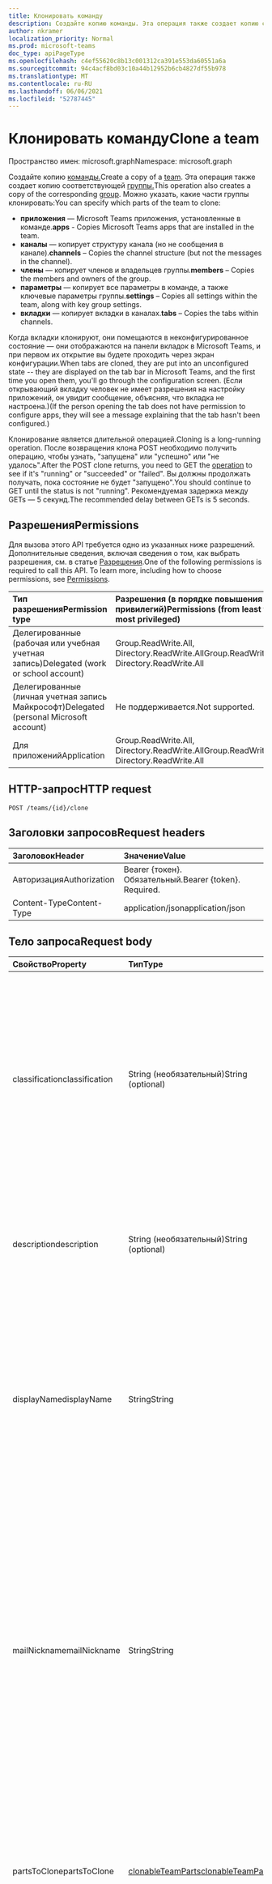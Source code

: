 ```yaml
---
title: Клонировать команду
description: Создайте копию команды. Эта операция также создает копию соответствующей группы.
author: nkramer
localization_priority: Normal
ms.prod: microsoft-teams
doc_type: apiPageType
ms.openlocfilehash: c4ef55620c8b13c001312ca391e553da60551a6a
ms.sourcegitcommit: 94c4acf8bd03c10a44b12952b6cb4827df55b978
ms.translationtype: MT
ms.contentlocale: ru-RU
ms.lasthandoff: 06/06/2021
ms.locfileid: "52787445"
---
```

# <a name="clone-a-team"></a><span data-ttu-id="608d7-104">Клонировать команду</span><span class="sxs-lookup"><span data-stu-id="608d7-104">Clone a team</span></span>

<span data-ttu-id="608d7-105">Пространство имен: microsoft.graph</span><span class="sxs-lookup"><span data-stu-id="608d7-105">Namespace: microsoft.graph</span></span>



<span data-ttu-id="608d7-106">Создайте копию [команды.](../resources/team.md)</span><span class="sxs-lookup"><span data-stu-id="608d7-106">Create a copy of a [team](../resources/team.md).</span></span> <span data-ttu-id="608d7-107">Эта операция также создает копию соответствующей [группы.](../resources/group.md)</span><span class="sxs-lookup"><span data-stu-id="608d7-107">This operation also creates a copy of the corresponding [group](../resources/group.md).</span></span>
<span data-ttu-id="608d7-108">Можно указать, какие части группы клонировать:</span><span class="sxs-lookup"><span data-stu-id="608d7-108">You can specify which parts of the team to clone:</span></span>

- <span data-ttu-id="608d7-109">**приложения** — Microsoft Teams приложения, установленные в команде.</span><span class="sxs-lookup"><span data-stu-id="608d7-109">**apps** - Copies Microsoft Teams apps that are installed in the team.</span></span> 
- <span data-ttu-id="608d7-110">**каналы** — копирует структуру канала (но не сообщения в канале).</span><span class="sxs-lookup"><span data-stu-id="608d7-110">**channels** – Copies the channel structure (but not the messages in the channel).</span></span>
- <span data-ttu-id="608d7-111">**члены** — копирует членов и владельцев группы.</span><span class="sxs-lookup"><span data-stu-id="608d7-111">**members** – Copies the members and owners of the group.</span></span>
- <span data-ttu-id="608d7-112">**параметры** — копирует все параметры в команде, а также ключевые параметры группы.</span><span class="sxs-lookup"><span data-stu-id="608d7-112">**settings** – Copies all settings within the team, along with key group settings.</span></span>
- <span data-ttu-id="608d7-113">**вкладки** — копирует вкладки в каналах.</span><span class="sxs-lookup"><span data-stu-id="608d7-113">**tabs** – Copies the tabs within channels.</span></span>

<span data-ttu-id="608d7-114">Когда вкладки клонируют, они помещаются в неконфигурированное состояние — они отображаются на панели вкладок в Microsoft Teams, и при первом их открытие вы будете проходить через экран конфигурации.</span><span class="sxs-lookup"><span data-stu-id="608d7-114">When tabs are cloned, they are put into an unconfigured state -- they are displayed on the tab bar in Microsoft Teams, and the first time you open them, you'll go through the configuration screen.</span></span> <span data-ttu-id="608d7-115">(Если открывающий вкладку человек не имеет разрешения на настройку приложений, он увидит сообщение, объясняя, что вкладка не настроена.)</span><span class="sxs-lookup"><span data-stu-id="608d7-115">(If the person opening the tab does not have permission to configure apps, they will see a message explaining that the tab hasn't been configured.)</span></span>

<span data-ttu-id="608d7-116">Клонирование является длительной операцией.</span><span class="sxs-lookup"><span data-stu-id="608d7-116">Cloning is a long-running operation.</span></span>
<span data-ttu-id="608d7-117">После возвращения клона POST необходимо получить [](../resources/teamsasyncoperation.md) операцию, чтобы узнать, "запущена" или "успешно" или "не удалось".</span><span class="sxs-lookup"><span data-stu-id="608d7-117">After the POST clone returns, you need to GET the [operation](../resources/teamsasyncoperation.md) to see if it's "running" or "succeeded" or "failed".</span></span> <span data-ttu-id="608d7-118">Вы должны продолжать получать, пока состояние не будет "запущено".</span><span class="sxs-lookup"><span data-stu-id="608d7-118">You should continue to GET until the status is not "running".</span></span> <span data-ttu-id="608d7-119">Рекомендуемая задержка между GETs — 5 секунд.</span><span class="sxs-lookup"><span data-stu-id="608d7-119">The recommended delay between GETs is 5 seconds.</span></span>

## <a name="permissions"></a><span data-ttu-id="608d7-120">Разрешения</span><span class="sxs-lookup"><span data-stu-id="608d7-120">Permissions</span></span>

<span data-ttu-id="608d7-p105">Для вызова этого API требуется одно из указанных ниже разрешений. Дополнительные сведения, включая сведения о том, как выбрать разрешения, см. в статье [Разрешения](/graph/permissions-reference).</span><span class="sxs-lookup"><span data-stu-id="608d7-p105">One of the following permissions is required to call this API. To learn more, including how to choose permissions, see [Permissions](/graph/permissions-reference).</span></span>

|<span data-ttu-id="608d7-123">Тип разрешения</span><span class="sxs-lookup"><span data-stu-id="608d7-123">Permission type</span></span>      | <span data-ttu-id="608d7-124">Разрешения (в порядке повышения привилегий)</span><span class="sxs-lookup"><span data-stu-id="608d7-124">Permissions (from least to most privileged)</span></span>              |
|:--------------------|:---------------------------------------------------------|
|<span data-ttu-id="608d7-125">Делегированные (рабочая или учебная учетная запись)</span><span class="sxs-lookup"><span data-stu-id="608d7-125">Delegated (work or school account)</span></span>     | <span data-ttu-id="608d7-126">Group.ReadWrite.All, Directory.ReadWrite.All</span><span class="sxs-lookup"><span data-stu-id="608d7-126">Group.ReadWrite.All, Directory.ReadWrite.All</span></span> |
|<span data-ttu-id="608d7-127">Делегированные (личная учетная запись Майкрософт)</span><span class="sxs-lookup"><span data-stu-id="608d7-127">Delegated (personal Microsoft account)</span></span> | <span data-ttu-id="608d7-128">Не поддерживается.</span><span class="sxs-lookup"><span data-stu-id="608d7-128">Not supported.</span></span>    |
|<span data-ttu-id="608d7-129">Для приложений</span><span class="sxs-lookup"><span data-stu-id="608d7-129">Application</span></span>                            | <span data-ttu-id="608d7-130">Group.ReadWrite.All, Directory.ReadWrite.All</span><span class="sxs-lookup"><span data-stu-id="608d7-130">Group.ReadWrite.All, Directory.ReadWrite.All</span></span> |

## <a name="http-request"></a><span data-ttu-id="608d7-131">HTTP-запрос</span><span class="sxs-lookup"><span data-stu-id="608d7-131">HTTP request</span></span>
<!-- { "blockType": "ignored" } -->
```http
POST /teams/{id}/clone
```

## <a name="request-headers"></a><span data-ttu-id="608d7-132">Заголовки запросов</span><span class="sxs-lookup"><span data-stu-id="608d7-132">Request headers</span></span>
| <span data-ttu-id="608d7-133">Заголовок</span><span class="sxs-lookup"><span data-stu-id="608d7-133">Header</span></span>       | <span data-ttu-id="608d7-134">Значение</span><span class="sxs-lookup"><span data-stu-id="608d7-134">Value</span></span> |
|:---------------|:--------|
| <span data-ttu-id="608d7-135">Авторизация</span><span class="sxs-lookup"><span data-stu-id="608d7-135">Authorization</span></span>  | <span data-ttu-id="608d7-p106">Bearer {токен}. Обязательный.</span><span class="sxs-lookup"><span data-stu-id="608d7-p106">Bearer {token}. Required.</span></span>  |
| <span data-ttu-id="608d7-138">Content-Type</span><span class="sxs-lookup"><span data-stu-id="608d7-138">Content-Type</span></span>  | <span data-ttu-id="608d7-139">application/json</span><span class="sxs-lookup"><span data-stu-id="608d7-139">application/json</span></span>  |

## <a name="request-body"></a><span data-ttu-id="608d7-140">Тело запроса</span><span class="sxs-lookup"><span data-stu-id="608d7-140">Request body</span></span>

| <span data-ttu-id="608d7-141">Свойство</span><span class="sxs-lookup"><span data-stu-id="608d7-141">Property</span></span>     | <span data-ttu-id="608d7-142">Тип</span><span class="sxs-lookup"><span data-stu-id="608d7-142">Type</span></span>   |<span data-ttu-id="608d7-143">Описание</span><span class="sxs-lookup"><span data-stu-id="608d7-143">Description</span></span>|
|:---------------|:--------|:----------|
|<span data-ttu-id="608d7-144">classification</span><span class="sxs-lookup"><span data-stu-id="608d7-144">classification</span></span>|<span data-ttu-id="608d7-145">String (необязательный)</span><span class="sxs-lookup"><span data-stu-id="608d7-145">String (optional)</span></span>|<span data-ttu-id="608d7-146">Описывает классификацию для группы (например, низкое, среднее или высокое влияние бизнеса).</span><span class="sxs-lookup"><span data-stu-id="608d7-146">Describes a classification for the group (such as low, medium or high business impact).</span></span> <span data-ttu-id="608d7-147">Если классификация не указана, классификация будет скопирована из исходной группы или группы.</span><span class="sxs-lookup"><span data-stu-id="608d7-147">If classification is not specified, the classification will be copied from the original team/group.</span></span>|
|<span data-ttu-id="608d7-148">description</span><span class="sxs-lookup"><span data-stu-id="608d7-148">description</span></span>|<span data-ttu-id="608d7-149">String (необязательный)</span><span class="sxs-lookup"><span data-stu-id="608d7-149">String (optional)</span></span>|<span data-ttu-id="608d7-150">Необязательное описание для группы.</span><span class="sxs-lookup"><span data-stu-id="608d7-150">An optional description for the group.</span></span> <span data-ttu-id="608d7-151">Если это свойство не указано, оно останется пустым.</span><span class="sxs-lookup"><span data-stu-id="608d7-151">If this property is not specified, it will be left blank.</span></span>|
|<span data-ttu-id="608d7-152">displayName</span><span class="sxs-lookup"><span data-stu-id="608d7-152">displayName</span></span>|<span data-ttu-id="608d7-153">String</span><span class="sxs-lookup"><span data-stu-id="608d7-153">String</span></span>|<span data-ttu-id="608d7-p109">Отображаемое имя для группы. Это свойство необходимо при создании группы. Оно не может быть удалено во время обновления. Поддерживает параметры $filter и $orderby.</span><span class="sxs-lookup"><span data-stu-id="608d7-p109">The display name for the group. This property is required when a group is created and it cannot be cleared during updates. Supports $filter and $orderby.</span></span>|
|<span data-ttu-id="608d7-157">mailNickname</span><span class="sxs-lookup"><span data-stu-id="608d7-157">mailNickname</span></span>|<span data-ttu-id="608d7-158">String</span><span class="sxs-lookup"><span data-stu-id="608d7-158">String</span></span>|<span data-ttu-id="608d7-159">Почтовый псевдоним для группы (уникальный в организации).</span><span class="sxs-lookup"><span data-stu-id="608d7-159">The mail alias for the group, unique in the organization.</span></span> <span data-ttu-id="608d7-160">Это свойство должно быть указано при создании группы.</span><span class="sxs-lookup"><span data-stu-id="608d7-160">This property must be specified when a group is created.</span></span> <span data-ttu-id="608d7-161">Поддерживает параметр $filter.</span><span class="sxs-lookup"><span data-stu-id="608d7-161">Supports $filter.</span></span> <span data-ttu-id="608d7-162">Если это свойство не указано, оно будет вычисляться из displayName.</span><span class="sxs-lookup"><span data-stu-id="608d7-162">If this property is not specified, it will be computed from the displayName.</span></span> <span data-ttu-id="608d7-163">Известная проблема: это свойство в настоящее время игнорируется.</span><span class="sxs-lookup"><span data-stu-id="608d7-163">Known issue: this property is currently ignored.</span></span>|
|<span data-ttu-id="608d7-164">partsToClone</span><span class="sxs-lookup"><span data-stu-id="608d7-164">partsToClone</span></span>| [<span data-ttu-id="608d7-165">clonableTeamParts</span><span class="sxs-lookup"><span data-stu-id="608d7-165">clonableTeamParts</span></span>](../resources/clonableteamparts.md) |<span data-ttu-id="608d7-166">Разделенный запятой список частей для клонирования.</span><span class="sxs-lookup"><span data-stu-id="608d7-166">A comma-separated list of the parts to clone.</span></span> <span data-ttu-id="608d7-167">Юридическими частями являются "приложения, вкладки, параметры, каналы, члены".</span><span class="sxs-lookup"><span data-stu-id="608d7-167">Legal parts are "apps, tabs, settings, channels, members".</span></span>|
|<span data-ttu-id="608d7-168">visibility</span><span class="sxs-lookup"><span data-stu-id="608d7-168">visibility</span></span>|<span data-ttu-id="608d7-169">[teamVisibilityType](../resources/teamvisibilitytype.md) (необязательный)</span><span class="sxs-lookup"><span data-stu-id="608d7-169">[teamVisibilityType](../resources/teamvisibilitytype.md) (optional)</span></span>| <span data-ttu-id="608d7-170">Указывает видимость группы.</span><span class="sxs-lookup"><span data-stu-id="608d7-170">Specifies the visibility of the group.</span></span> <span data-ttu-id="608d7-171">Возможные значения: **Private**, **Public**.</span><span class="sxs-lookup"><span data-stu-id="608d7-171">Possible values are: **Private**, **Public**.</span></span> <span data-ttu-id="608d7-172">Если видимость не указана, видимость будет скопирована из исходной группы или группы.</span><span class="sxs-lookup"><span data-stu-id="608d7-172">If visibility is not specified, the visibility will be copied from the original team/group.</span></span> <span data-ttu-id="608d7-173">Если клонированная группа является командой **educationClass,** параметр видимости игнорируется, а видимость новой группы будет задана в hiddenMembership.</span><span class="sxs-lookup"><span data-stu-id="608d7-173">If the team being cloned is an **educationClass** team, the visibility parameter is ignored, and the new group's visibility will be set to HiddenMembership.</span></span>|

## <a name="response"></a><span data-ttu-id="608d7-174">Отклик</span><span class="sxs-lookup"><span data-stu-id="608d7-174">Response</span></span>

<span data-ttu-id="608d7-175">В случае успешного использования этот метод возвращает код ответа с заготвом `202 Accepted` Location: header, указывав на [ресурс](../resources/teamsasyncoperation.md) операции.</span><span class="sxs-lookup"><span data-stu-id="608d7-175">If successful, this method will return a `202 Accepted` response code with a Location: header pointing to the [operation](../resources/teamsasyncoperation.md) resource.</span></span>
<span data-ttu-id="608d7-176">По завершению операции ресурс операции покажет вам id созданной команды.</span><span class="sxs-lookup"><span data-stu-id="608d7-176">When the operation is complete, the operation resource will tell you the id of the created team.</span></span>

## <a name="example"></a><span data-ttu-id="608d7-177">Пример</span><span class="sxs-lookup"><span data-stu-id="608d7-177">Example</span></span>
#### <a name="request"></a><span data-ttu-id="608d7-178">Запрос</span><span class="sxs-lookup"><span data-stu-id="608d7-178">Request</span></span>
<span data-ttu-id="608d7-179">Ниже приведен пример запроса.</span><span class="sxs-lookup"><span data-stu-id="608d7-179">The following is an example of the request.</span></span>

# <a name="http"></a>[<span data-ttu-id="608d7-180">HTTP</span><span class="sxs-lookup"><span data-stu-id="608d7-180">HTTP</span></span>](#tab/http)
<!-- {
  "blockType": "request",
  "name": "clone_team"
}-->
```http
POST /teams/{id}/clone
Content-Type: application/json

{  
     "displayName": "Library Assist",
     "description": "Self help community for library",
     "mailNickname": "libassist",
     "partsToClone": "apps,tabs,settings,channels,members",
     "visibility": "public"
}
```
# <a name="c"></a>[<span data-ttu-id="608d7-181">C#</span><span class="sxs-lookup"><span data-stu-id="608d7-181">C#</span></span>](#tab/csharp)
[!INCLUDE [sample-code](../includes/snippets/csharp/clone-team-csharp-snippets.md)]
[!INCLUDE [sdk-documentation](../includes/snippets/snippets-sdk-documentation-link.md)]

# <a name="javascript"></a>[<span data-ttu-id="608d7-182">JavaScript</span><span class="sxs-lookup"><span data-stu-id="608d7-182">JavaScript</span></span>](#tab/javascript)
[!INCLUDE [sample-code](../includes/snippets/javascript/clone-team-javascript-snippets.md)]
[!INCLUDE [sdk-documentation](../includes/snippets/snippets-sdk-documentation-link.md)]

# <a name="objective-c"></a>[<span data-ttu-id="608d7-183">Objective-C</span><span class="sxs-lookup"><span data-stu-id="608d7-183">Objective-C</span></span>](#tab/objc)
[!INCLUDE [sample-code](../includes/snippets/objc/clone-team-objc-snippets.md)]
[!INCLUDE [sdk-documentation](../includes/snippets/snippets-sdk-documentation-link.md)]

# <a name="java"></a>[<span data-ttu-id="608d7-184">Java</span><span class="sxs-lookup"><span data-stu-id="608d7-184">Java</span></span>](#tab/java)
[!INCLUDE [sample-code](../includes/snippets/java/clone-team-java-snippets.md)]
[!INCLUDE [sdk-documentation](../includes/snippets/snippets-sdk-documentation-link.md)]

---


#### <a name="response"></a><span data-ttu-id="608d7-185">Отклик</span><span class="sxs-lookup"><span data-stu-id="608d7-185">Response</span></span>
<span data-ttu-id="608d7-186">Ниже приведен пример ответа.</span><span class="sxs-lookup"><span data-stu-id="608d7-186">The following is an example of the response.</span></span> <span data-ttu-id="608d7-187">Примечание. Объект отклика, показанный здесь, может быть сокращен для удобочитаемости.</span><span class="sxs-lookup"><span data-stu-id="608d7-187">Note: The response object shown here might be shortened for readability.</span></span>
<!-- {
  "blockType": "response"
} -->
```http
HTTP/1.1 202 Accepted
Location: /teams({id})/operations({opId})
Content-Type: text/plain
Content-Length: 0
```

<!-- uuid: 8fcb5dbc-d5aa-4681-8e31-b001d5168d79
2015-10-25 14:57:30 UTC -->
<!-- {
  "type": "#page.annotation",
  "description": "Create Team",
  "keywords": "",
  "section": "documentation",
  "tocPath": ""
}-->

